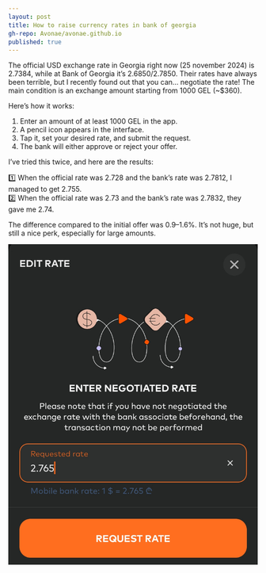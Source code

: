 ```yaml
---
layout: post
title: How to raise currency rates in bank of georgia
gh-repo: Avonae/avonae.github.io
published: true
---
```


The official USD exchange rate in Georgia right now (25 november 2024) is 2.7384, while at Bank of Georgia it’s 2.6850/2.7850. Their rates have always been terrible, but I recently found out that you can… negotiate the rate! The main condition is an exchange amount starting from 1000 GEL (~$360).

Here’s how it works:

1. Enter an amount of at least 1000 GEL in the app.  
2. A pencil icon appears in the interface.  
3. Tap it, set your desired rate, and submit the request.  
4. The bank will either approve or reject your offer.

I’ve tried this twice, and here are the results:

1️⃣ When the official rate was 2.728 and the bank’s rate was 2.7812, I managed to get 2.755.  
2️⃣ When the official rate was 2.73 and the bank’s rate was 2.7832, they gave me 2.74.  

The difference compared to the initial offer was 0.9–1.6%. It’s not huge, but still a nice perk, especially for large amounts.

![Here’s how you can negotiate with the bank directly in the app](/assets/img/bank-of-georgia.png)